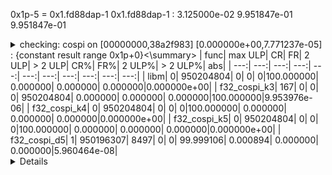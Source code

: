 0x1p-5 = 0x1.fd88dap-1 0x1.fd88dap-1 : 3.125000e-02 9.951847e-01 9.951847e-01
<details markdown="1"><summary>
checking: cospi on [00000000,38a2f983] [0.000000e+00,7.771237e-05] : {constant result range 0x1p+0}<\summary>
|           func|   max ULP|        CR|        FR|     2 ULP|   > 2 ULP|       CR%|       FR%|    2 ULP%|  > 2 ULP%|         abs|
|           ---:|      ---:|      ---:|      ---:|      ---:|      ---:|      ---:|      ---:|      ---:|      ---:|        ---:|
|           libm|         0| 950204804|         0|         0|         0|100.000000|  0.000000|  0.000000|  0.000000|0.000000e+00|
|   f32_cospi_k3|       167|         0|         0|         0| 950204804|  0.000000|  0.000000|  0.000000|100.000000|9.953976e-06|
|   f32_cospi_k4|         0| 950204804|         0|         0|         0|100.000000|  0.000000|  0.000000|  0.000000|0.000000e+00|
|   f32_cospi_k5|         0| 950204804|         0|         0|         0|100.000000|  0.000000|  0.000000|  0.000000|0.000000e+00|
|   f32_cospi_d5|         1| 950196307|      8497|         0|         0| 99.999106|  0.000894|  0.000000|  0.000000|5.960464e-08|

<details>
<details markdown="1">

<summary>checking: cospi on [38a2f984,3d000000] [7.771238e-05,3.125000e-02]<\summary>

|           func|   max ULP|        CR|        FR|     2 ULP|   > 2 ULP|       CR%|       FR%|    2 ULP%|  > 2 ULP%|         abs|
|           ---:|      ---:|      ---:|      ---:|      ---:|      ---:|      ---:|      ---:|      ---:|      ---:|        ---:|
|           libm|         1|  73174537|     30836|         0|         0| 99.957877|  0.042123|  0.000000|  0.000000|5.960464e-08|
|   f32_cospi_k3|       167|         0|         0|         0|  73205373|  0.000000|  0.000000|  0.000000|100.000000|9.953976e-06|
|   f32_cospi_k4|         1|  72124187|   1081186|         0|         0| 98.523078|  1.476922|  0.000000|  0.000000|5.960464e-08|
|   f32_cospi_k5|         1|  73185536|     19837|         0|         0| 99.972902|  0.027098|  0.000000|  0.000000|5.960464e-08|
|   f32_cospi_d5|         1|  73155119|     50254|         0|         0| 99.931352|  0.068648|  0.000000|  0.000000|5.960464e-08|
<\details>
<details markdown="1">

<summary>checking: cospi on [3d000000,3d7fffff] [3.125000e-02,6.250000e-02]<\summary>

|           func|   max ULP|        CR|        FR|     2 ULP|   > 2 ULP|       CR%|       FR%|    2 ULP%|  > 2 ULP%|         abs|
|           ---:|      ---:|      ---:|      ---:|      ---:|      ---:|      ---:|      ---:|      ---:|      ---:|        ---:|
|           libm|         1|   8294696|     93912|         0|         0| 98.880482|  1.119518|  0.000000|  0.000000|5.960464e-08|
|   f32_cospi_k3|       122|         0|         0|         0|   8388608|  0.000000|  0.000000|  0.000000|100.000000|7.271767e-06|
|   f32_cospi_k4|         1|   5763094|   2625514|         0|         0| 68.701434| 31.298566|  0.000000|  0.000000|5.960464e-08|
|   f32_cospi_k5|         1|   8333086|     55522|         0|         0| 99.338126|  0.661874|  0.000000|  0.000000|5.960464e-08|
|   f32_cospi_d5|         1|   8386121|      2487|         0|         0| 99.970353|  0.029647|  0.000000|  0.000000|5.960464e-08|
<\details>
<details markdown="1">

<summary>checking: cospi on [3d800000,3dffffff] [6.250000e-02,1.250000e-01]<\summary>

|           func|   max ULP|        CR|        FR|     2 ULP|   > 2 ULP|       CR%|       FR%|    2 ULP%|  > 2 ULP%|         abs|
|           ---:|      ---:|      ---:|      ---:|      ---:|      ---:|      ---:|      ---:|      ---:|      ---:|        ---:|
|           libm|         1|   8005574|    383034|         0|         0| 95.433879|  4.566121|  0.000000|  0.000000|5.960464e-08|
|   f32_cospi_k3|       168|     32267|     64556|     64596|   8227189|  0.384653|  0.769567|  0.770044| 98.075736|1.001358e-05|
|   f32_cospi_k4|         1|   4512043|   3876565|         0|         0| 53.787744| 46.212256|  0.000000|  0.000000|5.960464e-08|
|   f32_cospi_k5|         1|   8192256|    196352|         0|         0| 97.659302|  2.340698|  0.000000|  0.000000|5.960464e-08|
|   f32_cospi_d5|         1|   8384324|      4284|         0|         0| 99.948931|  0.051069|  0.000000|  0.000000|5.960464e-08|
<\details>
<details markdown="1">

<summary>checking: cospi on [3e000000,3e7fffff] [1.250000e-01,2.500000e-01]<\summary>

|           func|   max ULP|        CR|        FR|     2 ULP|   > 2 ULP|       CR%|       FR%|    2 ULP%|  > 2 ULP%|         abs|
|           ---:|      ---:|      ---:|      ---:|      ---:|      ---:|      ---:|      ---:|      ---:|      ---:|        ---:|
|           libm|         1|   6922926|   1465682|         0|         0| 82.527709| 17.472291|  0.000000|  0.000000|5.960464e-08|
|   f32_cospi_k3|       168|     16097|     32447|     32392|   8307672|  0.191891|  0.386798|  0.386143| 99.035168|1.001358e-05|
|   f32_cospi_k4|         1|   5653778|   2734830|         0|         0| 67.398286| 32.601714|  0.000000|  0.000000|5.960464e-08|
|   f32_cospi_k5|         1|   7645836|    742772|         0|         0| 91.145468|  8.854532|  0.000000|  0.000000|5.960464e-08|
|   f32_cospi_d5|         1|   8384020|      4588|         0|         0| 99.945307|  0.054693|  0.000000|  0.000000|5.960464e-08|
<\details>

TOTAL: cospi
|           func|   max ULP|        CR|        FR|     2 ULP|   > 2 ULP|       CR%|       FR%|    2 ULP%|  > 2 ULP%|         abs|
|           ---:|      ---:|      ---:|      ---:|      ---:|      ---:|      ---:|      ---:|      ---:|      ---:|        ---:|
|           libm|         1|1046602537|   1973464|         0|         0| 99.811796|  0.188204|  0.000000|  0.000000|5.960464e-08|
|   f32_cospi_k3|       168|     48364|     97003|     96988|1048333646|  0.004612|  0.009251|  0.009249| 99.976887|1.001358e-05|
|   f32_cospi_k4|         1|1038257906|  10318095|         0|         0| 99.015990|  0.984010|  0.000000|  0.000000|5.960464e-08|
|   f32_cospi_k5|         1|1047561518|   1014483|         0|         0| 99.903251|  0.096749|  0.000000|  0.000000|5.960464e-08|
|   f32_cospi_d5|         1|1048505891|     70110|         0|         0| 99.993314|  0.006686|  0.000000|  0.000000|5.960464e-08|

